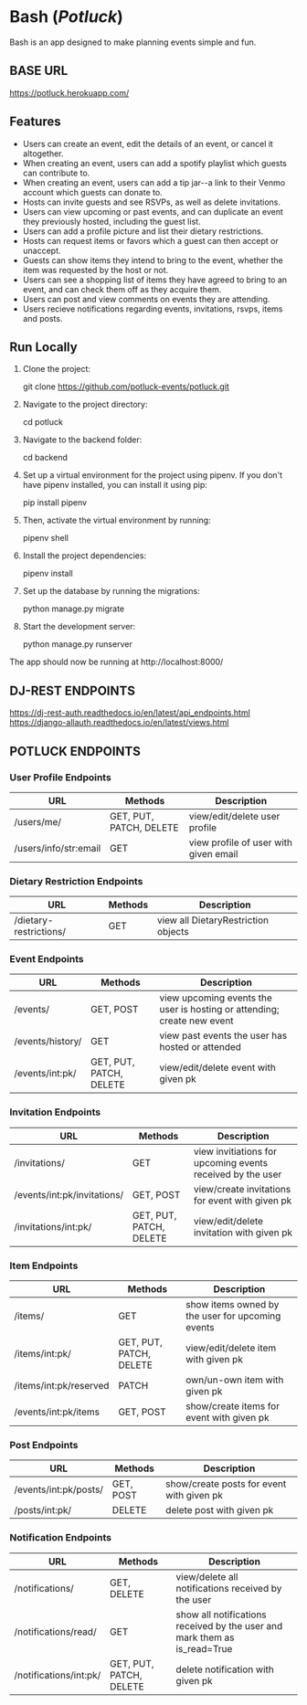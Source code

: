 
# Bash (_Potluck_)
Bash is an app designed to make planning events simple and fun.

## BASE URL
https://potluck.herokuapp.com/

## Features
* Users can create an event, edit the details of an event, or cancel it altogether.
 * When creating an event, users can add a spotify playlist which guests can contribute to.
 * When creating an event, users can add a tip jar--a link to their Venmo account which guests can donate to.
* Hosts can invite guests and see RSVPs, as well as delete invitations.
* Users can view upcoming or past events, and can duplicate an event they previously hosted, including the guest list.
* Users can add a profile picture and list their dietary restrictions.
* Hosts can request items or favors which a guest can then accept or unaccept.
* Guests can show items they intend to bring to the event, whether the item was requested by the host or not.
* Users can see a shopping list of items they have agreed to bring to an event, and can check them off as they acquire them.
* Users can post and view comments on events they are attending.
* Users recieve notifications regarding events, invitations, rsvps, items and posts.

## Run Locally

1. Clone the project:

    git clone https://github.com/potluck-events/potluck.git

2. Navigate to the project directory:

    cd potluck

3. Navigate to the backend folder:

    cd backend

4. Set up a virtual environment for the project using pipenv. If you don't have pipenv installed, you can install it using pip:

    pip install pipenv

5. Then, activate the virtual environment by running:

    pipenv shell

6. Install the project dependencies:

    pipenv install

7. Set up the database by running the migrations:

    python manage.py migrate

8. Start the development server:

    python manage.py runserver

The app should now be running at http://localhost:8000/

## DJ-REST ENDPOINTS
https://dj-rest-auth.readthedocs.io/en/latest/api_endpoints.html
https://django-allauth.readthedocs.io/en/latest/views.html

## POTLUCK ENDPOINTS

### User Profile Endpoints
| URL | Methods | Description |
| --- | --- | --- |
| /users/me/ | GET, PUT, PATCH, DELETE | view/edit/delete user profile |
| /users/info/str:email | GET | view profile of user with given email |

### Dietary Restriction Endpoints
| URL | Methods | Description |
| --- | --- | --- |
| /dietary-restrictions/ | GET | view all DietaryRestriction objects |

### Event Endpoints
| URL | Methods | Description |
| --- | --- | --- |
| /events/ | GET, POST | view upcoming events the user is hosting or attending; create new event |
| /events/history/ | GET | view past events the user has hosted or attended |
| /events/int:pk/ | GET, PUT, PATCH, DELETE | view/edit/delete event with given pk |

### Invitation Endpoints
| URL | Methods | Description |
| --- | --- | --- |
| /invitations/ | GET | view invitiations for upcoming events received by the user |
| /events/int:pk/invitations/ | GET, POST | view/create invitations for event with given pk |
| /invitations/int:pk/ | GET, PUT, PATCH, DELETE | view/edit/delete invitation with given pk |

### Item Endpoints
| URL | Methods | Description |
| --- | --- | --- |
| /items/ | GET | show items owned by the user for upcoming events |
| /items/int:pk/ | GET, PUT, PATCH, DELETE | view/edit/delete item with given pk |
| /items/int:pk/reserved | PATCH | own/un-own item with given pk |
| /events/int:pk/items | GET, POST | show/create items for event with given pk |

### Post Endpoints
| URL | Methods | Description |
| --- | --- | --- |
| /events/int:pk/posts/ | GET, POST | show/create posts for event with given pk |
| /posts/int:pk/ | DELETE | delete post with given pk |

### Notification Endpoints
| URL | Methods | Description |
| --- | --- | --- |
| /notifications/ | GET, DELETE | view/delete all notifications received by the user |
| /notifications/read/ | GET | show all notifications received by the user and mark them as is_read=True |
| /notifications/int:pk/ | GET, PUT, PATCH, DELETE | delete notification with given pk |

